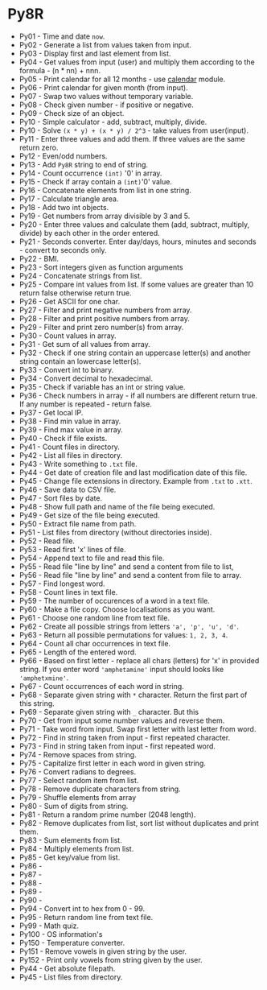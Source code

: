# Py8R

- Py01 - Time and date ```now```.
- Py02 - Generate a list from values taken from input.
- Py03 - Display first and last element from list.
- Py04 - Get values from input (user) and multiply them according to the formula - (n * nn) + nnn.
- Py05 - Print calendar for all 12 months - use [calendar](https://docs.python.org/3.6/library/calendar.html#module-calendar) module.
- Py06 - Print calendar for given month (from input).
- Py07 - Swap two values without temporary variable.
- Py08 - Check given number - if positive or negative.
- Py09 - Check size of an object.
- Py10 - Simple calculator - add, subtract, multiply, divide.
- Py10 - Solve ```(x * y) + (x * y) / 2^3``` - take values from user(input).
- Py11 - Enter three values and add them. If three values are the same return zero.
- Py12 - Even/odd numbers.
- Py13 - Add ```Py8R``` string to end of string.
- Py14 - Count occurrence ```(int)``` '0' in array.
- Py15 - Check if array contain a ```(int)```'0' value.
- Py16 - Concatenate elements from list in one string.
- Py17 - Calculate triangle area.
- Py18 - Add two int objects. 
- Py19 - Get numbers from array divisible by 3 and 5.
- Py20 - Enter three values and calculate them (add, subtract, multiply, divide) by each other in the order entered. 
- Py21 - Seconds converter. Enter day/days, hours, minutes and seconds - convert to seconds only.
- Py22 - BMI.
- Py23 - Sort integers given as function arguments 
- Py24 - Concatenate strings from list.
- Py25 - Compare int values from list. If some values are greater than 10 return false otherwise return true.
- Py26 - Get ASCII for one char.
- Py27 - Filter and print negative numbers from array.
- Py28 - Filter and print positive numbers from array.
- Py29 - Filter and print zero number(s) from array.
- Py30 - Count values in array.
- Py31 - Get sum of all values from array.
- Py32 - Check if one string contain an uppercase letter(s) and another string contain an lowercase letter(s).
- Py33 - Convert int to binary.
- Py34 - Convert decimal to hexadecimal.
- Py35 - Check if variable has an int or string value.
- Py36 - Check numbers in array - if all numbers are different return true. If any number is repeated - return false.
- Py37 - Get local IP.
- Py38 - Find min value in array.
- Py39 - Find max value in array.
- Py40 - Check if file exists.
- Py41 - Count files in directory.
- Py42 - List all files in directory.
- Py43 - Write something to ```.txt``` file.
- Py44 - Get date of creation file and last modification date of this file.
- Py45 - Change file extensions in directory. Example from `````.txt````` to `````.xtt`````.
- Py46 - Save data to CSV file.
- Py47 - Sort files by date.
- Py48 - Show full path and name of the file being executed.
- Py49 - Get size of the file being executed.
- Py50 - Extract file name from path.
- Py51 - List files from directory (without directories inside).
- Py52 - Read file.
- Py53 - Read first 'x' lines of file.
- Py54 - Append text to file and read this file.
- Py55 - Read file "line by line" and send a content from file to list,
- Py56 - Read file "line by line" and send a content from file to array.
- Py57 - Find longest word.
- Py58 - Count lines in text file.
- Py59 - The number of occurences of a word in a text file.
- Py60 - Make a file copy. Choose localisations as you want.
- Py61 - Choose one random line from text file.
- Py62 - Create all possible strings from letters `````'a', 'p', 'u', 'd'`````.
- Py63 - Return all possible permutations for values: ```1, 2, 3, 4```.
- Py64 - Count all char occurrences in text file.
- Py65 - Length of the entered word.
- Py66 - Based on first letter - replace all chars (letters) for 'x' in provided string. If you enter word ```'amphetamine'``` input should looks like ```'amphetxmine'```.
- Py67 - Count occurrences of each word in string.
- Py68 - Separate given string with ```*``` character. Return the first part of this string.
- Py69 - Separate given string with ```_``` character. But this
- Py70 - Get from input some number values and reverse them.
- Py71 - Take word from input. Swap first letter with last letter from word.
- Py72 - Find in string taken from input - first repeated character.
- Py73 - Find in string taken from input - first repeated word.
- Py74 - Remove spaces from string.
- Py75 - Capitalize first letter in each word in given string.
- Py76 - Convert radians to degrees.
- Py77 - Select random item from list.
- Py78 - Remove duplicate characters from string.
- Py79 - Shuffle elements from array
- Py80 - Sum of digits from string.
- Py81 - Return a random prime number (2048 length).
- Py82 - Remove duplicates from list, sort list without duplicates and print them.
- Py83 - Sum elements from list.
- Py84 - Multiply elements from list.
- Py85 - Get key/value from list.
- Py86 - 
- Py87 - 
- Py88 - 
- Py89 - 
- Py90 - 
- Py94 - Convert int to hex from 0 - 99.
- Py95 - Return random line from text file.
- Py99 - Math quiz.
- Py100 - OS information's
- Py150 - Temperature converter.
- Py151 - Remove vowels in given string by the user.
- Py152 - Print only vowels from string given by the user.
- Py44 - Get absolute filepath.
- Py45 - List files from directory.
